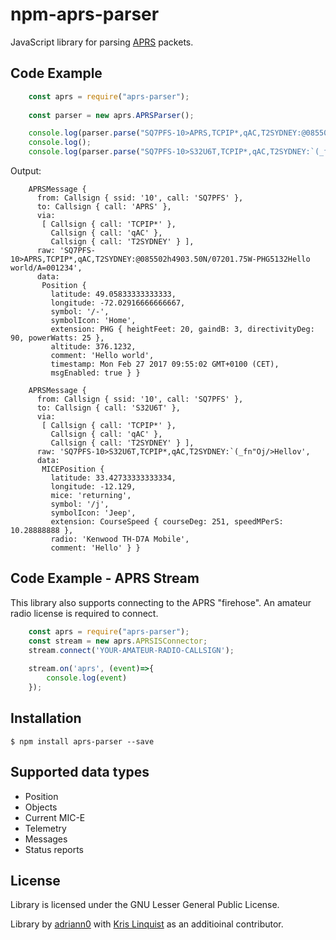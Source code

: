 # npm-aprs-parser

JavaScript library for parsing [APRS](http://www.aprs.org/) packets. 

## Code Example

```javascript
    const aprs = require("aprs-parser");
    
    const parser = new aprs.APRSParser();

    console.log(parser.parse("SQ7PFS-10>APRS,TCPIP*,qAC,T2SYDNEY:@085502h4903.50N/07201.75W-PHG5132Hello world/A=001234"));
    console.log();
    console.log(parser.parse("SQ7PFS-10>S32U6T,TCPIP*,qAC,T2SYDNEY:`(_fn\"Oj/>Hellov"));
```

Output:

```
    APRSMessage {
      from: Callsign { ssid: '10', call: 'SQ7PFS' },
      to: Callsign { call: 'APRS' },
      via: 
       [ Callsign { call: 'TCPIP*' },
         Callsign { call: 'qAC' },
         Callsign { call: 'T2SYDNEY' } ],
      raw: 'SQ7PFS-10>APRS,TCPIP*,qAC,T2SYDNEY:@085502h4903.50N/07201.75W-PHG5132Hello world/A=001234',
      data: 
       Position {
         latitude: 49.05833333333333,
         longitude: -72.02916666666667,
         symbol: '/-',
         symbolIcon: 'Home',
         extension: PHG { heightFeet: 20, gaindB: 3, directivityDeg: 90, powerWatts: 25 },
         altitude: 376.1232,
         comment: 'Hello world',
         timestamp: Mon Feb 27 2017 09:55:02 GMT+0100 (CET),
         msgEnabled: true } }
    
    APRSMessage {
      from: Callsign { ssid: '10', call: 'SQ7PFS' },
      to: Callsign { call: 'S32U6T' },
      via: 
       [ Callsign { call: 'TCPIP*' },
         Callsign { call: 'qAC' },
         Callsign { call: 'T2SYDNEY' } ],
      raw: 'SQ7PFS-10>S32U6T,TCPIP*,qAC,T2SYDNEY:`(_fn"Oj/>Hellov',
      data: 
       MICEPosition {
         latitude: 33.42733333333334,
         longitude: -12.129,
         mice: 'returning',
         symbol: '/j',
         symbolIcon: 'Jeep',
         extension: CourseSpeed { courseDeg: 251, speedMPerS: 10.28888888 },
         radio: 'Kenwood TH-D7A Mobile',
         comment: 'Hello' } }

```

## Code Example - APRS Stream

This library also supports connecting to the APRS "firehose".  An amateur radio license is required to connect.


```javascript
    const aprs = require("aprs-parser");
    const stream = new aprs.APRSISConnector;
    stream.connect('YOUR-AMATEUR-RADIO-CALLSIGN');
    
    stream.on('aprs', (event)=>{
        console.log(event)
    });
```


## Installation

```
$ npm install aprs-parser --save
```

## Supported data types

* Position
* Objects
* Current MIC-E
* Telemetry
* Messages
* Status reports

## License

Library is licensed under the GNU Lesser General Public License. 


Library by [adriann0](https://github.com/adriann0) with [Kris Linquist](http://www.github.com/klinquist) as an additioinal contributor.